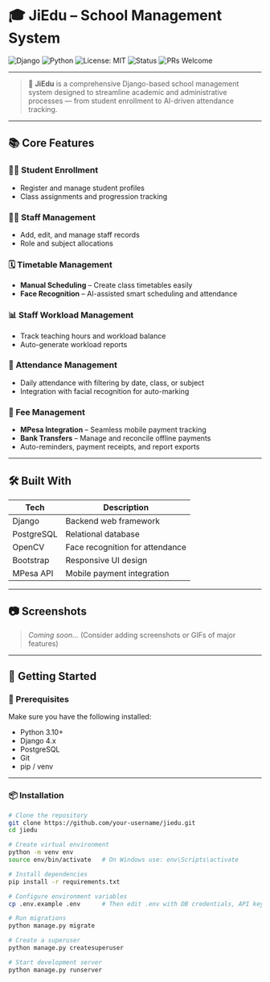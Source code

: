 # 🎓 JiEdu – School Management System

![Django](https://img.shields.io/badge/Django-4.x-green.svg)
![Python](https://img.shields.io/badge/Python-3.10+-blue.svg)
![License: MIT](https://img.shields.io/badge/License-MIT-yellow.svg)
![Status](https://img.shields.io/badge/Status-In%20Development-orange)
![PRs Welcome](https://img.shields.io/badge/PRs-welcome-brightgreen.svg)

---

> 🏫 **JiEdu** is a comprehensive Django-based school management system designed to streamline academic and administrative processes — from student enrollment to AI-driven attendance tracking.

---

## 📚 Core Features

### 🧑‍🎓 Student Enrollment
- Register and manage student profiles
- Class assignments and progression tracking

### 👨‍🏫 Staff Management
- Add, edit, and manage staff records
- Role and subject allocations

### 🗓️ Timetable Management
- **Manual Scheduling** – Create class timetables easily
- **Face Recognition** – AI-assisted smart scheduling and attendance

### 📊 Staff Workload Management
- Track teaching hours and workload balance
- Auto-generate workload reports

### 📌 Attendance Management
- Daily attendance with filtering by date, class, or subject
- Integration with facial recognition for auto-marking

### 💸 Fee Management
- **MPesa Integration** – Seamless mobile payment tracking
- **Bank Transfers** – Manage and reconcile offline payments
- Auto-reminders, payment receipts, and report exports

---

## 🛠️ Built With

| Tech        | Description                    |
|-------------|--------------------------------|
| Django      | Backend web framework          |
| PostgreSQL  | Relational database            |
| OpenCV      | Face recognition for attendance|
| Bootstrap   | Responsive UI design           |
| MPesa API   | Mobile payment integration     |

---

## 📷 Screenshots

> _Coming soon..._ (Consider adding screenshots or GIFs of major features)

---

## 🚀 Getting Started

### 🔧 Prerequisites

Make sure you have the following installed:

- Python 3.10+
- Django 4.x
- PostgreSQL
- Git
- pip / venv

---

### 📦 Installation

```bash
# Clone the repository
git clone https://github.com/your-username/jiedu.git
cd jiedu

# Create virtual environment
python -m venv env
source env/bin/activate   # On Windows use: env\Scripts\activate

# Install dependencies
pip install -r requirements.txt

# Configure environment variables
cp .env.example .env      # Then edit .env with DB credentials, API keys, etc.

# Run migrations
python manage.py migrate

# Create a superuser
python manage.py createsuperuser

# Start development server
python manage.py runserver
